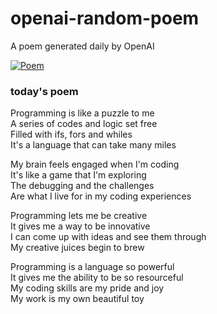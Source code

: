 
# openai-random-poem
 A poem generated daily by OpenAI

[![Poem](https://github.com/fbiego/openai-random-poem/actions/workflows/main.yml/badge.svg)](https://github.com/fbiego/openai-random-poem/actions/workflows/main.yml)

### today's poem  
  
Programming is like a puzzle to me  
A series of codes and logic set free  
Filled with ifs, fors and whiles  
It's a language that can take many miles  
  
My brain feels engaged when I'm coding  
It's like a game that I'm exploring  
The debugging and the challenges  
Are what I live for in my coding experiences  
  
Programming lets me be creative  
It gives me a way to be innovative  
I can come up with ideas and see them through  
My creative juices begin to brew  
  
Programming is a language so powerful  
It gives me the ability to be so resourceful  
My coding skills are my pride and joy  
My work is my own beautiful toy